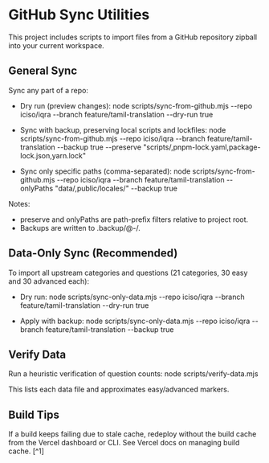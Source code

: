 # GitHub Sync Utilities

This project includes scripts to import files from a GitHub repository zipball into your current workspace.

## General Sync

Sync any part of a repo:

- Dry run (preview changes):
  node scripts/sync-from-github.mjs --repo iciso/iqra --branch feature/tamil-translation --dry-run true

- Sync with backup, preserving local scripts and lockfiles:
  node scripts/sync-from-github.mjs --repo iciso/iqra --branch feature/tamil-translation --backup true --preserve "scripts/,pnpm-lock.yaml,package-lock.json,yarn.lock"

- Sync only specific paths (comma-separated):
  node scripts/sync-from-github.mjs --repo iciso/iqra --branch feature/tamil-translation --onlyPaths "data/,public/locales/" --backup true

Notes:
- preserve and onlyPaths are path-prefix filters relative to project root.
- Backups are written to .backup/<repo>@<branch>-<timestamp>/.

## Data-Only Sync (Recommended)

To import all upstream categories and questions (21 categories, 30 easy and 30 advanced each):

- Dry run:
  node scripts/sync-only-data.mjs --repo iciso/iqra --branch feature/tamil-translation --dry-run true

- Apply with backup:
  node scripts/sync-only-data.mjs --repo iciso/iqra --branch feature/tamil-translation --backup true

## Verify Data

Run a heuristic verification of question counts:
  node scripts/verify-data.mjs

This lists each data file and approximates easy/advanced markers.

## Build Tips

If a build keeps failing due to stale cache, redeploy without the build cache from the Vercel dashboard or CLI. See Vercel docs on managing build cache. [^1]
